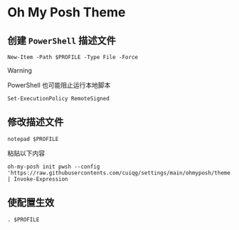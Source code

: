 # Oh My Posh Theme

## 创建 `PowerShell` 描述文件

```shell
New-Item -Path $PROFILE -Type File -Force
```
> [!WARNING]
>
> PowerShell 也可能阻止运行本地脚本
> ```shell
> Set-ExecutionPolicy RemoteSigned
> ```
## 修改描述文件

```shell
notepad $PROFILE
```

粘贴以下内容

```shell
oh-my-posh init pwsh --config 'https://raw.githubusercontents.com/cuiqg/settings/main/ohmyposh/theme.opm.json' | Invoke-Expression
```

## 使配置生效

```shell
. $PROFILE
```
